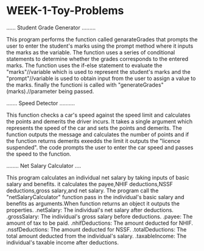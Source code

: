 # WEEK-1-Toy-Problems

...... Student Grade Generator .........

This program performs the function called genarateGrades that prompts the user to enter the student's marks using the prompt method where it inputs the marks as the variable. The function uses a series of conditional statements to determine whether the grades corresponds to the entered marks.
The function uses the if-else statement to evaluate the "marks"//variable which is used to represent the student's marks and the "prompt"//variable is used to obtain input from the user to assign a value to the marks.
finally the functioni is called with "generateGrades"(marks).//parameter being passed.

....... Speed Detector ..........

This function checks a car's speed against the speed limit and calculates the points and demerits the driver incurs. It takes a single argument which represents the speed of the car and sets the points and demerits.
The function outputs the message and calculates the number of points and if the function returns demerits exeedds the limit it outputs the "licence suspended".
the code prompts the user to enter the car speed and passes the speed to the function.

........ Net Salary Calculator ....

This program calculates an individual net salary by taking inputs of basic salary and benefits. it calculates the payee,NHIF deductions,NSSF deductions,gross salary,and net salary.
The program call the "netSalaryCalculator" function pass in the individual's basic salary and benefits as arguments.When function returns an object it outputs the properties.
.netSalary: The individual's net salary after deductions.
.grossSalary: The individual's gross salary before deductions.
.payee: The amount of tax to be paid.
.nhifDeductions: The amount deducted for NHIF.
.nssfDeductions: The amount deducted for NSSF.
.totalDeductions: The total amount deducted from the individual's salary.
.taxableIncome: The individual's taxable income after deductions.
